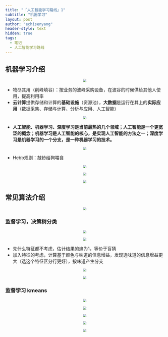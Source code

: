 ```yaml
---
title: "「人工智能学习路线」1"
subtitle: "机器学习"
layout: post
author: "echisenyang"
header-style: text
hidden: true
tags:
  - 笔记
  - 人工智能学习路线
---
```



## 机器学习介绍

<p align="center">
  <img src="https://gitee.com/echisenyang/GiteeForUpicUse/raw/master/uPic/FgbJlP.jpg" style="zoom:60%" />
</p>

- 物尽其用（削峰填谷）：按业务的波峰采购设备，在波谷的时候供给其他人使用，提高利用率
- **云计算**提供存储和计算的**基础设施**（资源池），**大数据**是运行在其上的**实际应用**（数据采集、存储与计算、分析与应用、人工智能）

<p align="center">
  <img src="https://gitee.com/echisenyang/GiteeForUpicUse/raw/master/uPic/XGF7kF.jpg" style="zoom:60%" />
</p>

- **人工智能、机器学习、深度学习是当前最热的几个领域；人工智能是一个更宽泛的概念；机器学习是人工智能的核心，是实现人工智能的方法之一；深度学习是机器学习的一个分支，是一种机器学习的技术。** 

<p align="center">
  <img src="https://gitee.com/echisenyang/GiteeForUpicUse/raw/master/uPic/f2SX7e.jpg" style="zoom:60%" />
</p>

- Hebb规则：敲铃给狗喂食

<p align="center">
  <img src="https://gitee.com/echisenyang/GiteeForUpicUse/raw/master/uPic/JcN2PF.jpg" style="zoom:60%" />
</p>

<p align="center">
  <img src="https://gitee.com/echisenyang/GiteeForUpicUse/raw/master/uPic/b1d3EI.jpg" style="zoom:60%" />
</p>

<p align="center">
  <img src="https://gitee.com/echisenyang/GiteeForUpicUse/raw/master/uPic/SFQhkg.jpg" style="zoom:60%" />
</p>

## 常见算法介绍

<p align="center">
  <img src="https://gitee.com/echisenyang/GiteeForUpicUse/raw/master/uPic/aoUrBG.jpg" style="zoom:60%" />
</p>

### 监督学习，决策树分类

<p align="center">
  <img src="https://gitee.com/echisenyang/GiteeForUpicUse/raw/master/uPic/eD0eoj.jpg" style="zoom:60%" />
</p>

<p align="center">
  <img src="https://gitee.com/echisenyang/GiteeForUpicUse/raw/master/uPic/tUdxsy.jpg" style="zoom:60%" />
</p>

- 先什么特征都不考虑，估计结果的熵为1，等价于盲猜
- 加入特征的考虑，计算基于颜色与味道的信息增益，发现选味道的信息增益更大（选这个特征区分行更好），按味道产生分支

<p align="center">
  <img src="https://gitee.com/echisenyang/GiteeForUpicUse/raw/master/uPic/p7tnzW.jpg" style="zoom:60%" />
</p>

<p align="center">
  <img src="https://gitee.com/echisenyang/GiteeForUpicUse/raw/master/uPic/Id7fWC.jpg" style="zoom:60%" />
</p>

### 监督学习 kmeans

<p align="center">
  <img src="https://gitee.com/echisenyang/GiteeForUpicUse/raw/master/uPic/7OiD5t.jpg" style="zoom:60%" />
</p>

<p align="center">
  <img src="https://gitee.com/echisenyang/GiteeForUpicUse/raw/master/uPic/mtMk8I.jpg" style="zoom:60%" />
</p>

<p align="center">
  <img src="https://gitee.com/echisenyang/GiteeForUpicUse/raw/master/uPic/f4UFT3.jpg" style="zoom:60%" />
</p>

<p align="center">
  <img src="https://gitee.com/echisenyang/GiteeForUpicUse/raw/master/uPic/9jyMnT.jpg" style="zoom:60%" />
</p>

<p align="center">
  <img src="https://gitee.com/echisenyang/GiteeForUpicUse/raw/master/uPic/PNI7V9.jpg" style="zoom:60%" />
</p>

